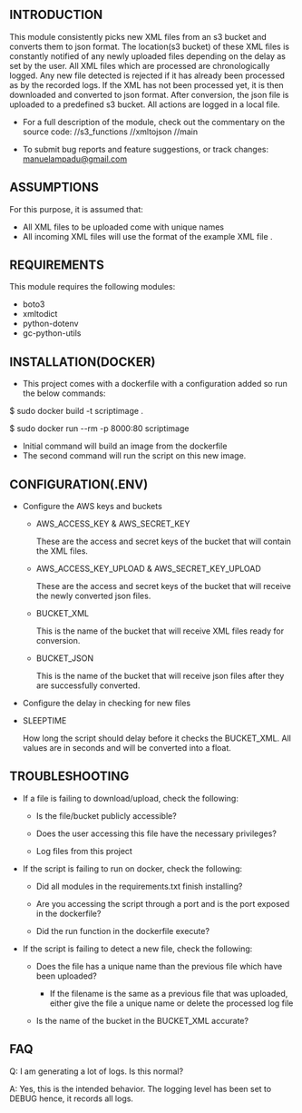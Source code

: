 
INTRODUCTION
------------

This module consistently picks new XML files from an s3 bucket and converts them to json format. The location(s3 bucket) of
these XML files is constantly notified of any newly uploaded files depending on the delay as set by the user. All XML
files which are processed are chronologically logged. Any new file detected is rejected if it has already been processed
as by the recorded logs. If the XML has not been processed yet, it is then downloaded and converted to json format.
After conversion, the json file is uploaded to a predefined s3 bucket. All actions are logged in a local file.


 * For a full description of the module, check out the commentary on the source code:
   //s3_functions
   //xmltojson
   //main

 * To submit bug reports and feature suggestions, or track changes:
   manuelampadu@gmail.com



ASSUMPTIONS
------------

For this purpose, it is assumed that:

 * All XML files to be uploaded come with unique names
 * All incoming XML files will use the format of the example XML file .



REQUIREMENTS
------------

This module requires the following modules:

 * boto3
 * xmltodict
 * python-dotenv
 * gc-python-utils



INSTALLATION(DOCKER)
------------

 * This project comes with a dockerfile with a configuration added so run the below commands:

 $ sudo docker build -t scriptimage .

 $ sudo docker run --rm -p 8000:80 scriptimage

 * Initial command will build an image from the dockerfile
 * The second command will run the script on this new image.


CONFIGURATION(.ENV)
-------------

 * Configure the AWS keys and buckets

   - AWS_ACCESS_KEY & AWS_SECRET_KEY

     These are the access and secret keys of the bucket that will contain the XML files.


   - AWS_ACCESS_KEY_UPLOAD & AWS_SECRET_KEY_UPLOAD

     These are the access and secret keys of the bucket that will receive the newly converted json files.


   - BUCKET_XML

     This is the name of the bucket that will receive XML files ready for conversion.


   - BUCKET_JSON

     This is the name of the bucket that will receive json files after they are successfully converted.


 * Configure the delay in checking for new files

  - SLEEPTIME

     How long the script should delay before it checks the BUCKET_XML.
     All values are in seconds and will be converted into a float.



TROUBLESHOOTING
---------------

 * If a file is failing to download/upload, check the following:

   - Is the file/bucket publicly accessible?

   - Does the user accessing this file have the necessary privileges?

   - Log files from this project

 * If the script is failing to run on docker, check the following:

   - Did all modules in the requirements.txt finish installing?

   - Are you accessing the script through a port and is the port exposed in the dockerfile?

   - Did the run function in the dockerfile execute?

* If the script is failing to detect a new file, check the following:

   - Does the file has a unique name than the previous file which have been uploaded?
        - If the filename is the same as a previous file that was uploaded,
          either give the file a unique name or delete the processed log file

   - Is the name of the bucket in the BUCKET_XML accurate?

FAQ
---

Q: I am generating a lot of logs. Is this normal?

A: Yes, this is the intended behavior. The logging level has been set to DEBUG hence, it records all logs.
